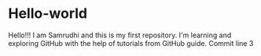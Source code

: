 # Hello-world
Hello!!! I am Samrudhi and this is my first repository.
I'm learning and exploring GitHub with the help of tutorials from GitHub guide.
Commit 
line 3
